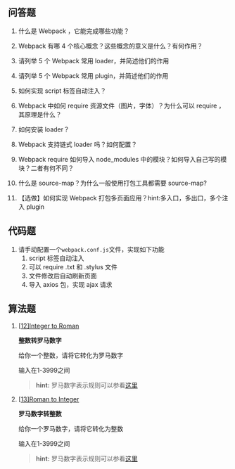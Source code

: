 











## 问答题

1. 什么是 Webpack ，它能完成哪些功能？

   > 

2. Webpack 有哪 4 个核心概念？这些概念的意义是什么？有何作用？

   > 

3. 请列举 5 个 Webpack 常用 loader，并简述他们的作用

   > 

4. 请列举 5 个 Webpack 常用 plugin，并简述他们的作用

   > 

5. 如何实现 script 标签自动注入？

   > 

6. Webpack 中如何 require 资源文件（图片，字体）？为什么可以 require ，其原理是什么？

   > 

7. 如何安装 loader？

   > 

8. Webpack 支持链式 loader 吗？如何配置？

   > 

9. Webpack require 如何导入 node_modules 中的模块？如何导入自己写的模块？二者有何不同？

   > 

10. 什么是 source-map？为什么一般使用打包工具都需要 source-map?

    > 

11. 【选做】如何实现 Webpack 打包多页面应用？hint:多入口，多出口，多个注入 plugin

    > 

## 代码题

1. 请手动配置一个`webpack.conf.js`文件，实现如下功能
   1. script 标签自动注入
   2. 可以 require .txt 和 .stylus 文件
   3. 文件修改后自动刷新页面
   4. 导入 axios 包，实现 ajax 请求

## 算法题

1. [[12\]Integer to Roman](https://leetcode.com/problems/integer-to-roman)

   **整数转罗马数字**

   给你一个整数，请将它转化为罗马数字

   输入在1-3999之间

   > **hint:** 罗马数字表示规则可以参看[这里](http://baike.baidu.com/link?url=WTPwS9kT9lkd_vaoSbpxNKNjR2pDypI4Py828pXOHISpD302RBf1OZ7Pb_wnerLyibmamAtaifq1CjkGrfgHgZaDgNYOGUSYWn-FwtSl5qdjcn1PDkORsmywNozypYTH)

2. [[13\]Roman to Integer](https://leetcode.com/problems/roman-to-integer)

   **罗马数字转整数**

   给你一个罗马数字，请将它转化为整数

   输入在1-3999之间

   > **hint:** 罗马数字表示规则可以参看[这里](http://baike.baidu.com/link?url=WTPwS9kT9lkd_vaoSbpxNKNjR2pDypI4Py828pXOHISpD302RBf1OZ7Pb_wnerLyibmamAtaifq1CjkGrfgHgZaDgNYOGUSYWn-FwtSl5qdjcn1PDkORsmywNozypYTH)